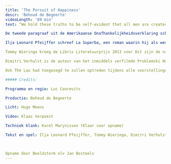 ```yaml
---
title: 'The Pursuit of Happiness'
descr: 'Behoud de Begeerte'
videoLength: '89 min'
text: “We hold these truths to be self-evident that all men are created equal, that they are endowed by their creator with certain unalienable Rights, that among these are Life, Liberty and the pursuit of Happiness.”

De tweede paragraaf uit de Amerikaanse Onafhankelijkheidsverklaring schonk de naam aan een productie van Behoud de Begeerte: The Pursuit of Happiness. Tijdens deze tournee spitten drie tenoren van de hedendaagse literatuur dat thema verder uit. Drie tenoren, dat heette: Ilja Leonard Pfeijffer, Tommy Wieringa en Dimitri Verhulst.

Ilja Leonard Pfeijffer schreef La Superba, een roman waarin hij als westerse migrant Afrikaanse migranten ontmoet. Overigens is Pfeijffer zelf een migrant sinds hij in 2008 naar Italië fietste en niet meer terugkwam. Met La Superba stond Pfeijffer op de shortlist van de drie belangrijkste Nederlandstalige literatuurprijzen: de Gouden Boekenuil, de AKO Literatuurprijs en de Libris Literatuurprijs. Die laatste won hij ook. Op 10 maart kwam daar ook nog eens de Inktaap 2015 bij.

Tommy Wieringa kreeg de Libris Literatuurprijs 2013 voor Dit zijn de namen, een migratieroman over een groep illegale vluchtelingen, die door pers en publiek met lof werd overladen. Wieringa schreef ook Een mooie jonge vrouw, het Boekenweekgeschenk 2014.

Dimitri Verhulst is de auteur van het inmiddels verfilmde Problemski Hotel, dat zich afspeelt in een vluchtelingencentrum en ontstond nadat Verhulst enkele dagen zelf in een asielcentrum had verbleven. Hij is winnaar van De Gouden Uil, de Libris Literatuurprijs en de Inktaap, schrijver van het Boekenweekgeschenk 2015, trad enkel in Vlaanderen en Utrecht aan. Zijn deelname aan het Nederlandse deel van de tournee bleek niet compatibel met zijn drukke agenda tijdens de Boekenweek.In Nederland was daarom Gustaaf Peek van de partij, die met Godin, held tussen de sterren van het letterenfirmament stond. In 2008 publiceerde hij Dover, over een groep illegale Chinezen die per vrachtschip naar Engeland vluchten, maar bij aankomst blijken te zijn gestikt in een tomatencontainer.

Ook Thé Lau had toegezegd te zullen optreden tijdens alle voorstellingen van The Pursuit of Happiness. Thé Lau trad in de eerste plaats aan als schrijver. Exclusief voor The Pursuit of Happiness schreef Thé Lau een verhaal.

##### Credits:

Programma en regie: Luc Coorevits

Productie: Behoud de Begeerte

Licht: Hugo Moens

Video: Klaas Verpoest

Techniek klank: Karel Marynissen (Klaar voor opname)

Tekst en spel: Ilja Leonard Pfeijffer, Tommy Wieringa, Dimitri Verhulst en Thé Lau.

‍

Opname door Beeldstorm olv Jan Bosteels
---
```

